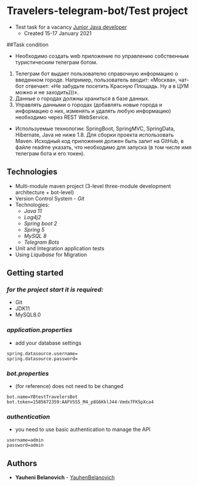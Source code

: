 # Travelers-telegram-bot/Test project
* Test task for a vacancy [Junior Java developer](https://rabota.by/vacancy/41423078)
    * Сreated 15-17 January 2021

##Task condition
* Необходимо создать web приложение по управлению собственным туристическим телеграм ботом.
1) Телеграм бот выдает пользователю справочную информацию о введенном городе. Например, пользователь вводит: «Москва», чат-бот отвечает: «Не забудьте посетить Красную Площадь. Ну а в ЦУМ можно и не заходить)))».
2) Данные о городах должны храниться в базе данных.
3) Управлять данными о городах (добавлять новые города и информацию о них, изменять и удалять любую информацию) необходимо через REST WebService.

* Используемые технологии: SpringBoot, SpringMVC, SpringData, Hibernate, Java не ниже 1.8. Для сборки проекта использовать Maven.
Исходный код приложения должен быть залит на GitHub, в файле readme указать, что необходимо для запуска (в том числе имя телеграм бота и его токен).

## Technologies
* Multi-module maven project (3-level three-module development architecture + bot-level)
* Version Control System - _Git_
* Technologies:
    * _Java 11_
    * _Log4j2_
    * _Spring boot 2_
    * _Spring 5_
    * _MySQL 8_
    * _Telegram Bots_
* Unit and Integration application tests
* Using _Liquibase_ for Migration

## Getting started

### _for the project start it is required:_
* Git
* JDK11
* MySQL8.0

### _application.properties_

* add your database settings
```
spring.datasource.username=
spring.datasource.password=
```

### _bot.properties_

* (for reference) does not need to be changed
```
bot.name=YBtestTravelersBot
bot.token=1585672359:AAFVSS5_M4_p8G6KklJ44-Vmdx7FK5pXca4
```

### _authentication_
* you need to use basic authentication to manage the API
 ```
username=admin
password=admin
```

## Authors

* **Yauheni Belanovich** - [YauhenBelanovich](https://github.com/YauhenBelanovich)